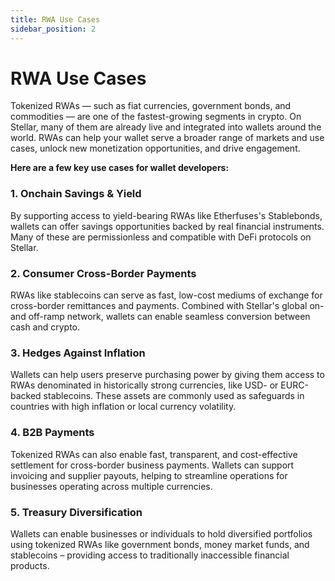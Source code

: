 ```yaml
---
title: RWA Use Cases
sidebar_position: 2
---
```


# RWA Use Cases 

Tokenized RWAs — such as fiat currencies, government bonds, and commodities — are one of the fastest-growing segments in crypto. On Stellar, many of them are already live and integrated into wallets around the world. RWAs can help your wallet serve a broader range of markets and use cases, unlock new monetization opportunities, and drive engagement. 

**Here are a few key use cases for wallet developers:**   

### 1. Onchain Savings & Yield 

By supporting access to yield-bearing RWAs like Etherfuses's Stablebonds, wallets can offer savings opportunities backed by real financial instruments. Many of these are permissionless and compatible with DeFi protocols on Stellar. 

### 2. Consumer Cross-Border Payments 

RWAs like stablecoins can serve as fast, low-cost mediums of exchange for cross-border remittances and payments. Combined with Stellar's global on- and off-ramp network, wallets can enable seamless conversion between cash and crypto. 

### 3. Hedges Against Inflation 

Wallets can help users preserve purchasing power by giving them access to RWAs denominated in historically strong currencies, like USD- or EURC-backed stablecoins. These assets are commonly used as safeguards in countries with high inflation or local currency volatility.  

### 4. B2B Payments 

Tokenized RWAs can also enable fast, transparent, and cost-effective settlement for cross-border business payments. Wallets can support invoicing and supplier payouts, helping to streamline operations for businesses operating across multiple currencies. 

### 5. Treasury Diversification 

Wallets can enable businesses or individuals to hold diversified portfolios using tokenized RWAs like government bonds, money market funds, and stablecoins – providing access to traditionally inaccessible financial products.
